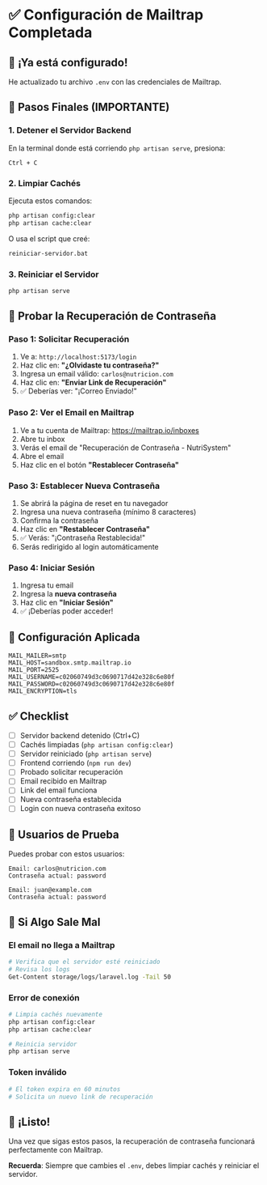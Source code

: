 # ✅ Configuración de Mailtrap Completada

## 🎉 ¡Ya está configurado!

He actualizado tu archivo `.env` con las credenciales de Mailtrap.

## 🚀 Pasos Finales (IMPORTANTE)

### 1. Detener el Servidor Backend
En la terminal donde está corriendo `php artisan serve`, presiona:
```
Ctrl + C
```

### 2. Limpiar Cachés
Ejecuta estos comandos:
```bash
php artisan config:clear
php artisan cache:clear
```

O usa el script que creé:
```bash
reiniciar-servidor.bat
```

### 3. Reiniciar el Servidor
```bash
php artisan serve
```

## 🧪 Probar la Recuperación de Contraseña

### Paso 1: Solicitar Recuperación
1. Ve a: `http://localhost:5173/login`
2. Haz clic en: **"¿Olvidaste tu contraseña?"**
3. Ingresa un email válido: `carlos@nutricion.com`
4. Haz clic en: **"Enviar Link de Recuperación"**
5. ✅ Deberías ver: "¡Correo Enviado!"

### Paso 2: Ver el Email en Mailtrap
1. Ve a tu cuenta de Mailtrap: https://mailtrap.io/inboxes
2. Abre tu inbox
3. Verás el email de "Recuperación de Contraseña - NutriSystem"
4. Abre el email
5. Haz clic en el botón **"Restablecer Contraseña"**

### Paso 3: Establecer Nueva Contraseña
1. Se abrirá la página de reset en tu navegador
2. Ingresa una nueva contraseña (mínimo 8 caracteres)
3. Confirma la contraseña
4. Haz clic en **"Restablecer Contraseña"**
5. ✅ Verás: "¡Contraseña Restablecida!"
6. Serás redirigido al login automáticamente

### Paso 4: Iniciar Sesión
1. Ingresa tu email
2. Ingresa la **nueva contraseña**
3. Haz clic en **"Iniciar Sesión"**
4. ✅ ¡Deberías poder acceder!

## 📧 Configuración Aplicada

```env
MAIL_MAILER=smtp
MAIL_HOST=sandbox.smtp.mailtrap.io
MAIL_PORT=2525
MAIL_USERNAME=c02060749d3c0690717d42e328c6e80f
MAIL_PASSWORD=c02060749d3c0690717d42e328c6e80f
MAIL_ENCRYPTION=tls
```

## ✅ Checklist

- [ ] Servidor backend detenido (Ctrl+C)
- [ ] Cachés limpiadas (`php artisan config:clear`)
- [ ] Servidor reiniciado (`php artisan serve`)
- [ ] Frontend corriendo (`npm run dev`)
- [ ] Probado solicitar recuperación
- [ ] Email recibido en Mailtrap
- [ ] Link del email funciona
- [ ] Nueva contraseña establecida
- [ ] Login con nueva contraseña exitoso

## 🎯 Usuarios de Prueba

Puedes probar con estos usuarios:

```
Email: carlos@nutricion.com
Contraseña actual: password

Email: juan@example.com
Contraseña actual: password
```

## 🐛 Si Algo Sale Mal

### El email no llega a Mailtrap
```bash
# Verifica que el servidor esté reiniciado
# Revisa los logs
Get-Content storage/logs/laravel.log -Tail 50
```

### Error de conexión
```bash
# Limpia cachés nuevamente
php artisan config:clear
php artisan cache:clear

# Reinicia servidor
php artisan serve
```

### Token inválido
```bash
# El token expira en 60 minutos
# Solicita un nuevo link de recuperación
```

## 🎉 ¡Listo!

Una vez que sigas estos pasos, la recuperación de contraseña funcionará perfectamente con Mailtrap.

**Recuerda**: Siempre que cambies el `.env`, debes limpiar cachés y reiniciar el servidor.
